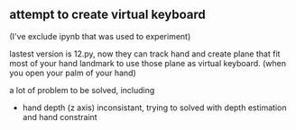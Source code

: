 ## attempt to create virtual keyboard 
(I've exclude ipynb that was used to experiment)

lastest version is 12.py, now they can track hand and create plane that fit most of your hand landmark to use those plane as virtual keyboard. (when you open your palm of your hand)

a lot of problem to be solved, including 
- hand depth (z axis) inconsistant, trying to solved with depth estimation and hand constraint
